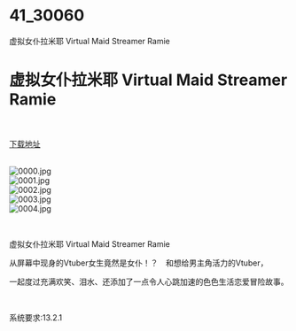 # 41_30060
虚拟女仆拉米耶 Virtual Maid Streamer Ramie
# 虚拟女仆拉米耶 Virtual Maid Streamer Ramie
 <br/></br>
[下载地址](https://www.switch520.cc/article/30060 "下载地址")
<br/></br>

<p><img title="0000.jpg" src="https://www.switch520.cc/muke_img/2022_04_21_309e9b5975f2a.jpg" alt="0000.jpg"><br>
<img title="0001.jpg" src="https://www.switch520.cc/muke_img/2022_04_21_69a933b21fcad.jpg" alt="0001.jpg"><br>
<img title="0002.jpg" src="https://www.switch520.cc/muke_img/2022_04_21_77f84428d4ceb.jpg" alt="0002.jpg"><br>
<img title="0003.jpg" src="https://www.switch520.cc/muke_img/2022_04_21_fa9e33252792f.jpg" alt="0003.jpg"><br>
<img title="0004.jpg" src="https://www.switch520.cc/muke_img/2022_04_21_76461840240e1.jpg" alt="0004.jpg"></p>
<p>&nbsp;</p>
<p>虚拟女仆拉米耶 Virtual Maid Streamer Ramie</p>
<p>从屏幕中现身的Vtuber女生竟然是女仆！？　和想给男主角活力的Vtuber，</p>
<p>一起度过充满欢笑、泪水、还添加了一点令人心跳加速的色色生活恋爱冒险故事。</p>
<p>&nbsp;</p>
<p>系统要求:13.2.1</p>



